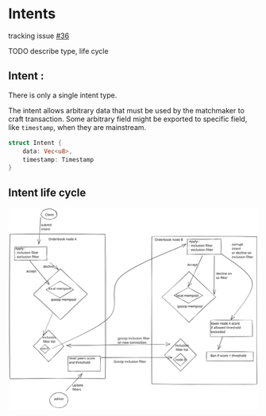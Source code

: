 # Intents

tracking issue [#36](https://github.com/heliaxdev/rd-pm/issues/36)

TODO describe type, life cycle

## Intent :

There is only a single intent type.

The intent allows arbitrary data that must be used by the matchmaker to craft
transaction. Some arbitrary field might be exported to specific field, like
`timestamp`, when they are mainstream.

```rust
struct Intent {
    data: Vec<u8>,
    timestamp: Timestamp
}
```

## Intent life cycle

![intent life cycle](./intent_detailed_cycle.svg "intent life cycle")
